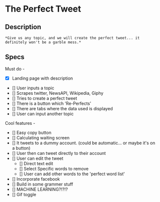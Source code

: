 # The Perfect Tweet
## Description
    *Give us any topic, and we will create the perfect tweet... it definitely won't be a garble mess.*

## Specs
Must do - 
- [x] Landing page with description
- [] User inputs a topic
- [] Scrapes twitter, NewsAPI, Wikipedia, Giphy
- [] Tries to create a perfect tweet
- [] There is a button which 'Re-Perfects'
- [] There are tabs where the data used is displayed
- [] User can input another topic

Cool features - 
- [] Easy copy button
- [] Calculating waiting screen
- [] It tweets to a dummy account. (could be automatic... or maybe it's on a button)
- [] User then can tweet directly to their account
- [] User can edit the tweet
    - [] Direct text edit
    - [] Select Specific words to remove
    - [] User can add other words to the 'perfect word list' 
- [] Incorporate facebook
- [] Build in some grammer stuff
- [] MACHINE LEARNING?!?!?
- [] Gif toggle
